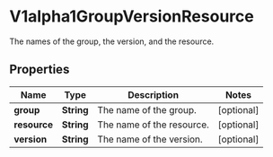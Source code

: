 

# V1alpha1GroupVersionResource

The names of the group, the version, and the resource.
## Properties

Name | Type | Description | Notes
------------ | ------------- | ------------- | -------------
**group** | **String** | The name of the group. |  [optional]
**resource** | **String** | The name of the resource. |  [optional]
**version** | **String** | The name of the version. |  [optional]



